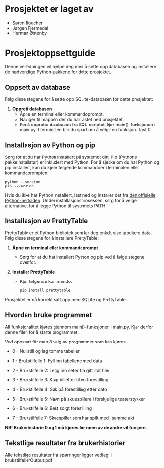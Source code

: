 # Prosjektet er laget av

- Søren Boucher
- Jørgen Fjermedal
- Herman Østenby

# Prosjektoppsettguide

Denne veiledningen vil hjelpe deg med å sette opp databasen og installere de nødvendige Python-pakkene for dette prosjektet.

## Oppsett av database

Følg disse stegene for å sette opp SQLite-databasen for dette prosjektet:

1. **Opprett databasen**
   - Åpne en terminal eller kommandoprompt.
   - Naviger til mappen der du har lastet ned prosjektet.
   - For å opprette databasen fra SQL-scriptet, kjør main()-funksjonen i main.py. I terminalen blir du spurt om å velge en funksjon. Tast 0.

## Installasjon av Python og pip

Sørg for at du har Python installert på systemet ditt. Pip (Pythons pakkeinstallatør) er inkludert med Python. For å sjekke om du har Python og pip installert, kan du kjøre følgende kommandoer i terminalen eller kommandoprompten:

```shell
python --version
pip --version
```

Hvis du ikke har Python installert, last ned og installer det fra [den offisielle Python-nettsiden](https://www.python.org/downloads/). Under installasjonsprosessen, sørg for å velge alternativet for å legge Python til systemets PATH.

## Installasjon av PrettyTable

PrettyTable er et Python-bibliotek som lar deg enkelt vise tabulære data. Følg disse stegene for å installere PrettyTable:

1. **Åpne en terminal eller kommandoprompt**
   - Sørg for at du har installert Python og pip ved å følge stegene ovenfor.

2. **Installer PrettyTable**
   - Kjør følgende kommando:
     ```shell
     pip install prettytable
     ```

Prosjektet er nå korrekt satt opp med SQLite og PrettyTable.

## Hvordan bruke programmet
All funksjonalitet kjøres gjennom main()-funksjonen i main.py. Kjør derfor denne filen for å starte programmet.

Ved oppstart får man 8 valg av programmer som kan kjøres.

 - 0 - Nullstill og lag tomme tabeller

 - 1 - Brukstilfelle 1: Fyll inn tabellene med data

 - 2 - Brukstilfelle 2: Legg inn seter fra gitt .txt filer

 - 3 - Brukstilfelle 3: Kjøp billetter til en forestilling

 - 4 - Brukstilfelle 4: Søk på forestilling etter dato

 - 5 - Brukstilfelle 5: Navn på skuespillere i forskjellige teaterstykker

 - 6 - Brukstilfelle 6: Best solgt forestilling

 - 7 - Brukstilfelle 7: Skuespiller som har spilt med i samme akt

 **NB! Brukerhistorie 0 og 1 må kjøres før noen av de andre vil fungere.**

 ## Tekstlige resultater fra brukerhistorier
 Alle tekstlige resultater fra spørringer ligger vedlagt i brukstilfellerOutput.pdf